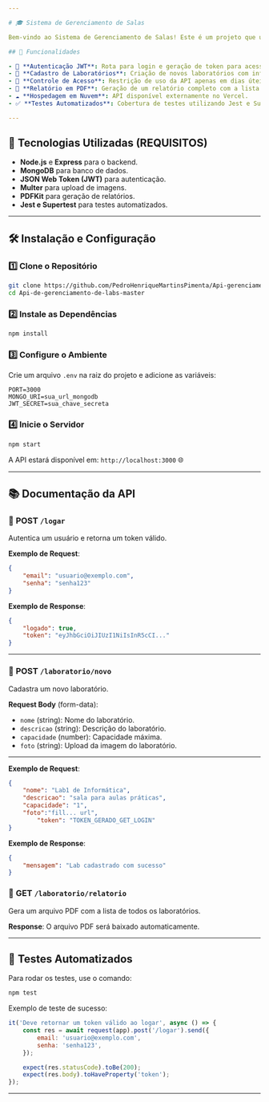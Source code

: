```yaml
---

# 🎓 Sistema de Gerenciamento de Salas

Bem-vindo ao Sistema de Gerenciamento de Salas! Este é um projeto que utiliza Node.js, Express e MongoDB para gerenciar laboratórios e salas de aula de maneira eficiente e segura. 🚀

## 📝 Funcionalidades  

- 🔐 **Autenticação JWT**: Rota para login e geração de token para acesso às funcionalidades da API.  
- 🏢 **Cadastro de Laboratórios**: Criação de novos laboratórios com informações detalhadas e upload de foto.  
- 📆 **Controle de Acesso**: Restrição de uso da API apenas em dias úteis (segunda a sexta).  
- 📄 **Relatório em PDF**: Geração de um relatório completo com a lista de laboratórios, incluindo fotos.  
- ☁️ **Hospedagem em Nuvem**: API disponível externamente no Vercel.  
- ✅ **Testes Automatizados**: Cobertura de testes utilizando Jest e Supertest.  

---
```


## 🚀 Tecnologias Utilizadas  (REQUISITOS)

- **Node.js** e **Express** para o backend.  
- **MongoDB** para banco de dados.  
- **JSON Web Token (JWT)** para autenticação.  
- **Multer** para upload de imagens.  
- **PDFKit** para geração de relatórios.  
- **Jest e Supertest** para testes automatizados.  

---

## 🛠️ Instalação e Configuração  

### 1️⃣ Clone o Repositório  

```bash
git clone https://github.com/PedroHenriqueMartinsPimenta/Api-gerenciamento-labs.git
cd Api-de-gerenciamento-de-labs-master
```

### 2️⃣ Instale as Dependências  

```bash
npm install
```

### 3️⃣ Configure o Ambiente  

Crie um arquivo `.env` na raiz do projeto e adicione as variáveis:  

```plaintext
PORT=3000
MONGO_URI=sua_url_mongodb
JWT_SECRET=sua_chave_secreta
```

### 4️⃣ Inicie o Servidor  

```bash
npm start
```

A API estará disponível em: `http://localhost:3000` 🌐  

---

## 📚 Documentação da API  

### 🔐 **POST** `/logar`  
Autentica um usuário e retorna um token válido.  

**Exemplo de Request**:  
```json
{
    "email": "usuario@exemplo.com",
    "senha": "senha123"
}
```

**Exemplo de Response**:  
```json
{
    "logado": true,
    "token": "eyJhbGciOiJIUzI1NiIsInR5cCI..."
}
```

---

### 🏢 **POST** `/laboratorio/novo`  
Cadastra um novo laboratório.  

**Request Body** (form-data):  
- `nome` (string): Nome do laboratório.  
- `descricao` (string): Descrição do laboratório.  
- `capacidade` (number): Capacidade máxima.  
- `foto` (string): Upload da imagem do laboratório.  

---



**Exemplo de Request**:  
```json
{
    "nome": "Lab1 de Informática",
    "descricao": "sala para aulas práticas",
    "capacidade": "1",
    "foto":"fill... url",
		"token": "TOKEN_GERADO_GET_LOGIN"
}
```

**Exemplo de Response**:  
```json
{
    "mensagem": "Lab cadastrado com sucesso"
}
```

### 📄 **GET** `/laboratorio/relatorio`  
Gera um arquivo PDF com a lista de todos os laboratórios.  

**Response**: O arquivo PDF será baixado automaticamente.  

---

## 🚧 Testes Automatizados  

Para rodar os testes, use o comando:  

```bash
npm test
```

Exemplo de teste de sucesso:  

```javascript
it('Deve retornar um token válido ao logar', async () => {
    const res = await request(app).post('/logar').send({
        email: 'usuario@exemplo.com',
        senha: 'senha123',
    });

    expect(res.statusCode).toBe(200);
    expect(res.body).toHaveProperty('token');
});
```

---
